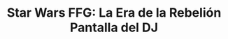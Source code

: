 ---
collection: rolLudoteca
title: 'Star Wars FFG: La Era de la Rebelión Pantalla del DJ'
image: edgswa03.png
editorial: 'Fantasy Flight Games'
editorial_ref: 'EDGSWA03'
isbn: '9788415889793'
type: 'Herramienta'
web: http://www.fantasyflightgames.es/juegos/articulo/star_wars_la_era_de_la_rebelion/pantalla_del_dj
format: 'Pantalla de Máster'
system: 'Genesys'
created_at: '2022-04-11T12:15:51+00:00'
---